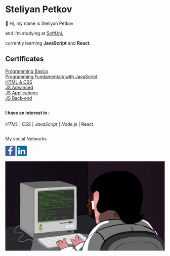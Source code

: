 # Steliyan Petkov

👋 Hi, my name is Steliyan Petkov

and I'm studying at [SoftUni](https://softuni.bg/users/profile/show?username=stsp93),

currently learning **JavaScript** and **React**.

## Certificates
[Programming Basics](https://softuni.bg/certificates/details/125679/a558f112)  
[Programming Fundamentals with JavaScript](https://softuni.bg/certificates/details/139026/8246e17a)   
[HTML & CSS](https://softuni.bg/certificates/details/147267/65f97899)   
[JS Advanced](https://softuni.bg/certificates/details/145371/ef7cafa8)  
[JS Applications](https://softuni.bg/certificates/details/149776/1c2a5dc1)    
[JS Back-end](https://softuni.bg/certificates/details/162708/527bbf57) 
##

#### I have an interest in :
   _HTML_ | _CSS_ | _JavaScript_ | _Node.js_ | React
 ##  
 My social Networks   
 
 [<img style="width {10px}" src="https://github.com/stsp93/stsp93/blob/main/img/facebook-logo-2428.png">](https://www.facebook.com/profile.php?id=1561391415)
 [<img src="https://github.com/stsp93/stsp93/blob/main/img/linkedin-logo-2430.png">](https://www.linkedin.com/in/steliyan-petkov-39b587247/)
 
   
![Animation of guy coding](https://github.com/stsp93/stsp93/blob/main/img/MvMxQ1a.gif)


<!---
stsp93/stsp93 is a ✨ special ✨ repository because its `README.md` (this file) appears on your GitHub profile.
You can click the Preview link to take a look at your changes.
--->

